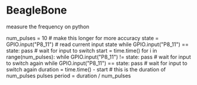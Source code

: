 # BeagleBone

measure the frequency on python

num_pulses = 10 # make this longer for more accuracy
state = GPIO.input("P8_11") # read current input state
while GPIO.input("P8_11") == state:
    pass # wait for input to switch
start = time.time()
for i in range(num_pulses):
    while GPIO.input("P8_11") != state:
        pass # wait for input to switch again
    while GPIO.input("P8_11") == state:
        pass # wait for input to switch again
duration = time.time() - start # this is the duration of num_pulses pulses
period = duration / num_pulses
